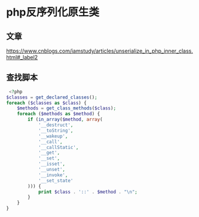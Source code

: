 # php反序列化原生类



## 文章

 https://www.cnblogs.com/iamstudy/articles/unserialize_in_php_inner_class.html#_label2 



## 查找脚本



```php
 <?php
$classes = get_declared_classes();
foreach ($classes as $class) {
    $methods = get_class_methods($class);
    foreach ($methods as $method) {
        if (in_array($method, array(
            '__destruct',
            '__toString',
            '__wakeup',
            '__call',
            '__callStatic',
            '__get',
            '__set',
            '__isset',
            '__unset',
            '__invoke',
            '__set_state'
        ))) {
            print $class . '::' . $method . "\n";
        }
    }
} 
```

